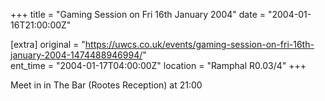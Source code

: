 +++
title = "Gaming Session on Fri 16th January 2004"
date = "2004-01-16T21:00:00Z"

[extra]
original = "https://uwcs.co.uk/events/gaming-session-on-fri-16th-january-2004-1474488946994/"    
ent_time = "2004-01-17T04:00:00Z"
location = "Ramphal R0.03/4"
+++

Meet in in The Bar (Rootes Reception) at 21:00

